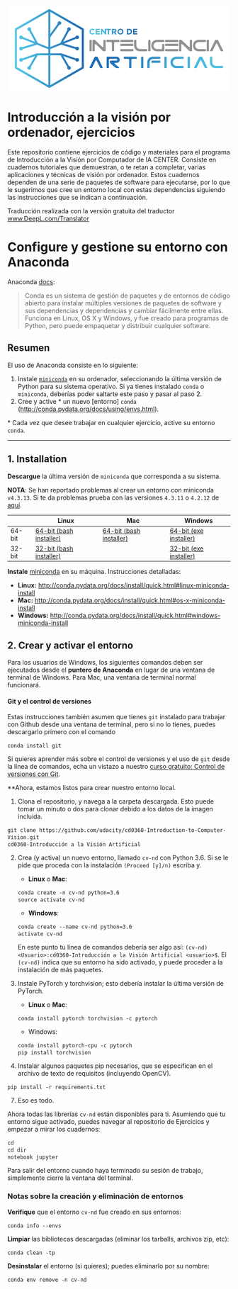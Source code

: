 
![alt text](logo.png "logo")

# Introducción a la visión por ordenador, ejercicios

Este repositorio contiene ejercicios de código y materiales para el programa de Introducción a la Visión por Computador de IA CENTER. Consiste en cuadernos tutoriales que demuestran, o te retan a completar, varias aplicaciones y técnicas de visión por ordenador. Estos cuadernos dependen de una serie de paquetes de software para ejecutarse, por lo que le sugerimos que cree un entorno local con estas dependencias siguiendo las instrucciones que se indican a continuación.

Traducción realizada con la versión gratuita del traductor www.DeepL.com/Translator

# Configure y gestione su entorno con Anaconda

Anaconda [docs](http://conda.pydata.org/docs):

> Conda es un sistema de gestión de paquetes y de entornos de código abierto 
para instalar múltiples versiones de paquetes de software y sus dependencias y 
dependencias y cambiar fácilmente entre ellas. Funciona en Linux, OS X y Windows, y fue creado 
para programas de Python, pero puede empaquetar y distribuir cualquier software.

## Resumen
El uso de Anaconda consiste en lo siguiente:

1. Instale [`miniconda`](http://conda.pydata.org/miniconda.html) en su ordenador, seleccionando la última versión de Python para su sistema operativo. Si ya tienes instalado `conda` o `miniconda`, deberías poder saltarte este paso y pasar al paso 2.
2. Cree y active * un nuevo [entorno] `conda` (http://conda.pydata.org/docs/using/envs.html).

\* Cada vez que desee trabajar en cualquier ejercicio, active su entorno `conda`.

---

## 1. Installation
**Descargue** la última versión de `miniconda` que corresponda a su sistema.

**NOTA**: Se han reportado problemas al crear un entorno con miniconda `v4.3.13`. Si te da problemas prueba con las versiones `4.3.11` o `4.2.12` de [aquí](https://repo.continuum.io/miniconda/).

|        | Linux | Mac | Windows | 
|--------|-------|-----|---------|
| 64-bit | [64-bit (bash installer)][lin64] | [64-bit (bash installer)][mac64] | [64-bit (exe installer)][win64]
| 32-bit | [32-bit (bash installer)][lin32] |  | [32-bit (exe installer)][win32]

[win64]: https://repo.continuum.io/miniconda/Miniconda3-latest-Windows-x86_64.exe
[win32]: https://repo.continuum.io/miniconda/Miniconda3-latest-Windows-x86.exe
[mac64]: https://repo.continuum.io/miniconda/Miniconda3-latest-MacOSX-x86_64.sh
[lin64]: https://repo.continuum.io/miniconda/Miniconda3-latest-Linux-x86_64.sh
[lin32]: https://repo.continuum.io/miniconda/Miniconda3-latest-Linux-x86.sh

**Instale** [miniconda](http://conda.pydata.org/miniconda.html) en su máquina. Instrucciones detalladas:

- **Linux:** http://conda.pydata.org/docs/install/quick.html#linux-miniconda-install
- **Mac:** http://conda.pydata.org/docs/install/quick.html#os-x-miniconda-install
- **Windows:** http://conda.pydata.org/docs/install/quick.html#windows-miniconda-install

## 2. Crear y activar el entorno

Para los usuarios de Windows, los siguientes comandos deben ser ejecutados desde el **puntero de Anaconda** en lugar de una ventana de terminal de Windows. Para Mac, una ventana de terminal normal funcionará. 

#### Git y el control de versiones
Estas instrucciones también asumen que tienes `git` instalado para trabajar con Github desde una ventana de terminal, pero si no lo tienes, puedes descargarlo primero con el comando
```
conda install git
```

Si quieres aprender más sobre el control de versiones y el uso de `git` desde la línea de comandos, echa un vistazo a nuestro [curso gratuito: Control de versiones con Git](https://www.udacity.com/course/version-control-with-git--ud123).

**Ahora, estamos listos para crear nuestro entorno local.

1. Clona el repositorio, y navega a la carpeta descargada. Esto puede tomar un minuto o dos para clonar debido a los datos de la imagen incluida.
```
git clone https://github.com/udacity/cd0360-Introduction-to-Computer-Vision.git
cd0360-Introducción a la Visión Artificial
```

2. Crea (y activa) un nuevo entorno, llamado `cv-nd` con Python 3.6. Si se le pide que proceda con la instalación `(Proceed [y]/n)` escriba y.

	- __Linux__ o __Mac__: 
	```
	conda create -n cv-nd python=3.6
	source activate cv-nd
	```
	- __Windows__: 
	```
	conda create --name cv-nd python=3.6
	activate cv-nd
	```
	
	En este punto tu línea de comandos debería ser algo así: `(cv-nd) <Usuario>:cd0360-Introducción a la Visión Artificial <usuario>$`. El `(cv-nd)` indica que su entorno ha sido activado, y puede proceder a la instalación de más paquetes.

3. Instale PyTorch y torchvision; esto debería instalar la última versión de PyTorch.
	
	- __Linux__ o __Mac__: 
	```
	conda install pytorch torchvision -c pytorch 
	```
	- Windows: 
	```
	conda install pytorch-cpu -c pytorch
	pip install torchvision
	```

6. Instalar algunos paquetes pip necesarios, que se especifican en el archivo de texto de requisitos (incluyendo OpenCV).
```
pip install -r requirements.txt
```

7. Eso es todo.

Ahora todas las librerías `cv-nd` están disponibles para ti. Asumiendo que tu entorno sigue activado, puedes navegar al repositorio de Ejercicios y empezar a mirar los cuadernos:

```
cd
cd dir 
notebook jupyter
```

Para salir del entorno cuando haya terminado su sesión de trabajo, simplemente cierre la ventana del terminal.

### Notas sobre la creación y eliminación de entornos

**Verifique** que el entorno `cv-nd` fue creado en sus entornos:

```
conda info --envs
```

**Limpiar** las bibliotecas descargadas (eliminar los tarballs, archivos zip, etc):

```
conda clean -tp
```

**Desinstalar** el entorno (si quieres); puedes eliminarlo por su nombre:

```
conda env remove -n cv-nd